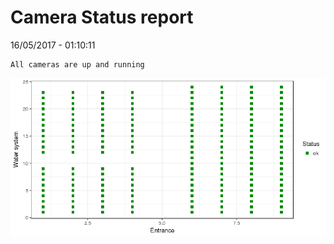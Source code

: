 Camera Status report
================
16/05/2017 - 01:10:11

    All cameras are up and running

![](camreport_files/figure-markdown_github/unnamed-chunk-2-1.png)
